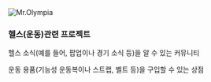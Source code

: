 <img src="https://github.com/user-attachments/assets/ad1ffd28-2e11-40cb-b2a9-0fa842de3980" alt="Mr.Olympia">

<h3>헬스(운동)관련 프로젝트</h3>
<p>헬스 소식(예를 들어, 팝업이나 경기 소식 등)을 알 수 있는 커뮤니티</p>
<p>운동 용품(기능성 운동복이나 스트랩, 벨트 등)을 구입할 수 있는 상점</p>

